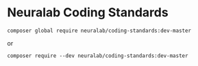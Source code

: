 # Neuralab Coding Standards

`composer global require neuralab/coding-standards:dev-master`

or

`composer require --dev neuralab/coding-standards:dev-master`
